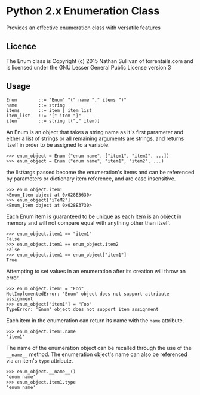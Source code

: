 # Python 2.x Enumeration Class
Provides an effective enumeration class with versatile features

## Licence
The Enum class is Copyright (c) 2015 Nathan Sullivan of torrentails.com and is licensed under the GNU Lesser General Public License version 3

## Usage

    Enum        ::= "Enum" "(" name "," items ")"
    name        ::= string
    items       ::= item | item_list
    item_list   ::= "[" item "]"
    item        ::= string [("," item)]

An Enum is an object that takes a string name as it's first parameter and either a list of strings or all remaining arguments are strings, and returns itself in order to be assigned to a variable.

    >>> enum_object = Enum ("enum name", ["item1", "item2", ...])
    >>> enum_object = Enum ("enum name", "item1", "item2", ...)

the list/args passed become the enumeration's items and can be referenced by parameters or dictionary item reference, and are case insensitive.

    >>> enum_object.item1
    <Enum_Item object at 0x028E3630>
    >>> enum_object["iTeM2"]
    <Enum_Item object at 0x028E3730>

Each Enum item is guaranteed to be unique as each item is an object in memory and will not compare equal with anything other than itself.

    >>> enum_object.item1 == "item1"
    False
    >>> enum_object.item1 == enum_object.item2
    False
    >>> enum_object.item1 == enum_object["item1"]
    True

Attempting to set values in an enumeration after its creation will throw an error.

    >>> enum_object.item1 = "Foo"
    NotImplementedError: 'Enum' object does not support attribute assignment
    >>> enum_object["item1"] = "Foo"
    TypeError: 'Enum' object does not support item assignment

Each item in the enumeration can return its name with the `name` attribute.

    >>> enum_object.item1.name
    'item1'

The name of the enumeration object can be recalled through the use of the `__name__` method. The enumeration object's name can also be referenced via an item's `type` attribute.

    >>> enum_object.__name__()
    'enum name'
    >>> enum_object.item1.type
    'enum name'